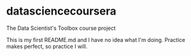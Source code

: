 datasciencecoursera
===================

The Data Scientist's Toolbox course project

This is my first README.md and I have no idea what I'm doing.
Practice makes perfect, so practice I will.

